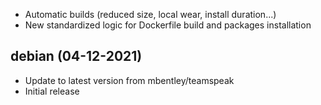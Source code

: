 - Automatic builds (reduced size, local wear, install duration...)
- New standardized logic for Dockerfile build and packages installation

## debian (04-12-2021)
- Update to latest version from mbentley/teamspeak
- Initial release
